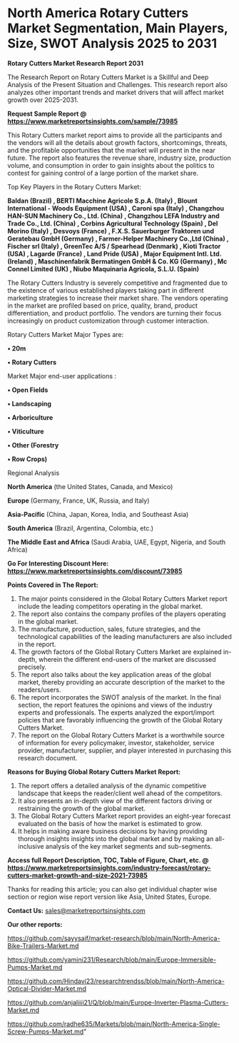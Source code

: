# North America Rotary Cutters Market Segmentation, Main Players, Size, SWOT Analysis 2025 to 2031

<strong>Rotary Cutters Market Research Report 2031</strong>

The Research Report on Rotary Cutters Market is a Skillful and Deep Analysis of the Present Situation and Challenges. This research report also analyzes other important trends and market drivers that will affect market growth over 2025-2031.

<strong>Request Sample Report @ <a href=https://www.marketreportsinsights.com/sample/73985>https://www.marketreportsinsights.com/sample/73985</a></strong>

This Rotary Cutters market report aims to provide all the participants and the vendors will all the details about growth factors, shortcomings, threats, and the profitable opportunities that the market will present in the near future. The report also features the revenue share, industry size, production volume, and consumption in order to gain insights about the politics to contest for gaining control of a large portion of the market share.

Top Key Players in the Rotary Cutters Market:

<strong>Baldan (Brazil) , BERTI Macchine Agricole S.p.A. (Italy) , Blount International - Woods Equipment (USA) , Caroni spa (Italy) , Changzhou HAN-SUN Machinery Co., Ltd. (China) , Changzhou LEFA Industry and Trade Co., Ltd. (China) , Corbins Agricultural Technology (Spain) , Del Morino (Italy) , Desvoys (France) , F.X.S. Sauerburger Traktoren und Geratebau GmbH (Germany) , Farmer-Helper Machinery Co.,Ltd (China) , Fischer srl (Italy) , GreenTec A/S / Spearhead (Denmark) , Kioti Tractor (USA) , Lagarde (France) , Land Pride (USA) , Major Equipment Intl. Ltd. (Ireland) , Maschinenfabrik Bermatingen GmbH & Co. KG (Germany) , Mc Connel Limited (UK) , Niubo Maquinaria Agricola, S.L.U. (Spain) </strong>

The Rotary Cutters Industry is severely competitive and fragmented due to the existence of various established players taking part in different marketing strategies to increase their market share. The vendors operating in the market are profiled based on price, quality, brand, product differentiation, and product portfolio. The vendors are turning their focus increasingly on product customization through customer interaction.

Rotary Cutters Market Major Types are:

<strong>• 20m

• Rotary Cutters</strong>

Market Major end-user applications :

<strong>• Open Fields 

• Landscaping 

• Arboriculture 

• Viticulture 

• Other (Forestry

• Row Crops)</strong>

Regional Analysis

</u><strong><b>North America</b></strong> (the United States, Canada, and Mexico)

<strong><b>Europe </b></strong>(Germany, France, UK, Russia, and Italy)

<strong><b>Asia-Pacific</b></strong> (China, Japan, Korea, India, and Southeast Asia)

<strong><b>South America</b></strong> (Brazil, Argentina, Colombia, etc.)

<strong><b>The Middle East and Africa</b></strong> (Saudi Arabia, UAE, Egypt, Nigeria, and South Africa)

<strong>Go For Interesting Discount Here: <a href=https://www.marketreportsinsights.com/discount/73985>https://www.marketreportsinsights.com/discount/73985</a></strong>

<strong>Points Covered in The Report:</strong>
<ol>
  <li>The major points considered in the Global Rotary Cutters Market report include the leading competitors operating in the global market.</li>
  <li>The report also contains the company profiles of the players operating in the global market.</li>
  <li>The manufacture, production, sales, future strategies, and the technological capabilities of the leading manufacturers are also included in the report.</li>
  <li>The growth factors of the Global Rotary Cutters Market are explained in-depth, wherein the different end-users of the market are discussed precisely.</li>
  <li>The report also talks about the key application areas of the global market, thereby providing an accurate description of the market to the readers/users.</li>
  <li>The report incorporates the SWOT analysis of the market. In the final section, the report features the opinions and views of the industry experts and professionals. The experts analyzed the export/import policies that are favorably influencing the growth of the Global Rotary Cutters Market.</li>
  <li>The report on the Global Rotary Cutters Market is a worthwhile source of information for every policymaker, investor, stakeholder, service provider, manufacturer, supplier, and player interested in purchasing this research document.</li>
</ol>
<strong>Reasons for Buying Global Rotary Cutters Market Report:</strong>

<ol>
  <li>The report offers a detailed analysis of the dynamic competitive landscape that keeps the reader/client well ahead of the competitors.</li>
  <li>It also presents an in-depth view of the different factors driving or restraining the growth of the global market.</li>
  <li>The Global Rotary Cutters Market report provides an eight-year forecast evaluated on the basis of how the market is estimated to grow.</li>
  <li>It helps in making aware business decisions by having providing thorough insights insights into the global market and by making an all-inclusive analysis of the key market segments and sub-segments.</li>
</ol>
<strong>Access full Report Description, TOC, Table of Figure, Chart, etc. @ <a href=https://www.marketreportsinsights.com/industry-forecast/rotary-cutters-market-growth-and-size-2021-73985>https://www.marketreportsinsights.com/industry-forecast/rotary-cutters-market-growth-and-size-2021-73985</a></strong>


Thanks for reading this article; you can also get individual chapter wise section or region wise report version like Asia, United States, Europe.

<strong>Contact Us:</strong>
sales@marketreportsinsights.com

<strong>Our other reports:</strong>

<a href=https://github.com/sayysaif/market-research/blob/main/North-America-Bike-Trailers-Market.md>https://github.com/sayysaif/market-research/blob/main/North-America-Bike-Trailers-Market.md</a>

<a href=https://github.com/yamini231/Research/blob/main/Europe-Immersible-Pumps-Market.md>https://github.com/yamini231/Research/blob/main/Europe-Immersible-Pumps-Market.md</a>

<a href=https://github.com/Hindavi23/researchtrendss/blob/main/North-America-Optical-Divider-Market.md>https://github.com/Hindavi23/researchtrendss/blob/main/North-America-Optical-Divider-Market.md</a>

<a href=https://github.com/anjaliiii21/Q/blob/main/Europe-Inverter-Plasma-Cutters-Market.md>https://github.com/anjaliiii21/Q/blob/main/Europe-Inverter-Plasma-Cutters-Market.md</a>

<a href=https://github.com/radhe635/Markets/blob/main/North-America-Single-Screw-Pumps-Market.md>https://github.com/radhe635/Markets/blob/main/North-America-Single-Screw-Pumps-Market.md</a>"
